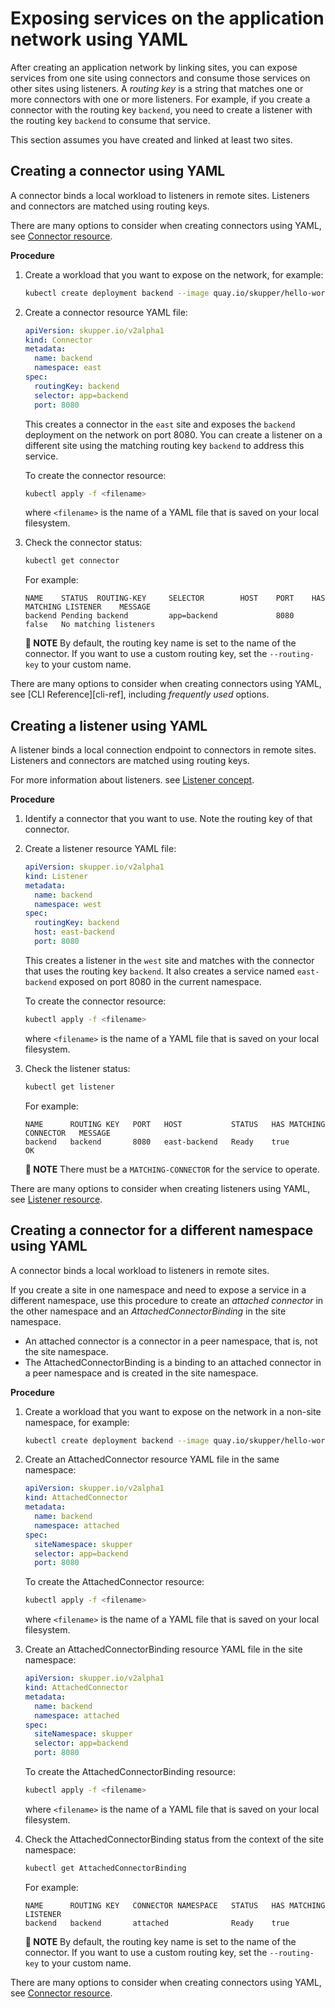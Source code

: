 # Exposing services on the application network using YAML

After creating an application network by linking sites, you can expose services from one site using connectors and consume those services on other sites using listeners.
A *routing key* is a string that matches one or more connectors with one or more listeners.
For example, if you create a connector with the routing key `backend`, you need to create a listener with the routing key `backend` to consume that service.

This section assumes you have created and linked at least two sites.

## Creating a connector using YAML

A connector binds a local workload to listeners in remote sites.
Listeners and connectors are matched using routing keys.

There are many options to consider when creating connectors using YAML, see [Connector resource][connector-resource].

**Procedure**

1. Create a workload that you want to expose on the network, for example:
   ```bash
   kubectl create deployment backend --image quay.io/skupper/hello-world-backend --replicas 3
   ```

2. Create a connector resource YAML file:
   ```yaml
   apiVersion: skupper.io/v2alpha1
   kind: Connector
   metadata:
     name: backend
     namespace: east
   spec:
     routingKey: backend
     selector: app=backend
     port: 8080
   ```
   This creates a connector in the `east` site and exposes the `backend` deployment on the network on port 8080.
   You can create a listener on a different site using the matching routing key `backend` to address this service.

   To create the connector resource:

   ```bash
   kubectl apply -f <filename>
   ```

   where `<filename>` is the name of a YAML file that is saved on your local filesystem.

3. Check the connector status:
   ```bash
   kubectl get connector
   ```

   For example:

   ```
   NAME    STATUS  ROUTING-KEY     SELECTOR        HOST    PORT    HAS MATCHING LISTENER    MESSAGE
   backend Pending backend         app=backend             8080    false   No matching listeners
   ```
   **📌 NOTE**
   By default, the routing key name is set to the name of the connector.
   If you want to use a custom routing key, set the `--routing-key` to your custom name.

There are many options to consider when creating connectors using YAML, see [CLI Reference][cli-ref], including *frequently used* options.

## Creating a listener using YAML

A listener binds a local connection endpoint to connectors in remote sites.
Listeners and connectors are matched using routing keys.

For more information about listeners. see [Listener concept][listener].

**Procedure**

1. Identify a connector that you want to use.
   Note the routing key of that connector.

2. Create a listener resource YAML file:
   ```yaml
   apiVersion: skupper.io/v2alpha1
   kind: Listener
   metadata:
     name: backend
     namespace: west
   spec:
     routingKey: backend
     host: east-backend
     port: 8080
   ```
   This creates a listener in the `west` site and matches with the connector that uses the routing key `backend`.
   It also creates a service named  `east-backend` exposed on port 8080 in the current namespace.

   To create the connector resource:

   ```bash
   kubectl apply -f <filename>
   ```

   where `<filename>` is the name of a YAML file that is saved on your local filesystem.

3. Check the listener status:
   ```bash
   kubectl get listener
   ```

   For example:

   ```
   NAME      ROUTING KEY   PORT   HOST           STATUS   HAS MATCHING CONNECTOR   MESSAGE
   backend   backend       8080   east-backend   Ready    true                     OK
   ```

   **📌 NOTE**
   There must be a `MATCHING-CONNECTOR` for the service to operate.

There are many options to consider when creating listeners using YAML, see [Listener resource][listener-resource].

## Creating a connector for a different namespace using YAML

A connector binds a local workload to listeners in remote sites.

If you create a site in one namespace and need to expose a service in a different namespace, use this procedure to create an *attached connector* in the other namespace and an *AttachedConnectorBinding* in the site namespace.

* An attached connector is a connector in a peer namespace, that is, not the site namespace.
* The AttachedConnectorBinding is a binding to an attached connector in a peer namespace and is created in the site namespace.

**Procedure**

1. Create a workload that you want to expose on the network in a non-site namespace, for example:
   ```bash
   kubectl create deployment backend --image quay.io/skupper/hello-world-backend --replicas 3
   ```

2. Create an AttachedConnector resource YAML file in the same namespace:
   ```yaml
   apiVersion: skupper.io/v2alpha1
   kind: AttachedConnector
   metadata:
     name: backend
     namespace: attached
   spec:
     siteNamespace: skupper
     selector: app=backend
     port: 8080
   ```

   To create the AttachedConnector resource:

   ```bash
   kubectl apply -f <filename>
   ```

   where `<filename>` is the name of a YAML file that is saved on your local filesystem.

3. Create an AttachedConnectorBinding resource YAML file in the site namespace:
   ```yaml
   apiVersion: skupper.io/v2alpha1
   kind: AttachedConnector
   metadata:
     name: backend
     namespace: attached
   spec:
     siteNamespace: skupper
     selector: app=backend
     port: 8080
   ```

   To create the AttachedConnectorBinding resource:

   ```bash
   kubectl apply -f <filename>
   ```

   where `<filename>` is the name of a YAML file that is saved on your local filesystem.



3. Check the AttachedConnectorBinding status from the context of the site namespace:
   ```bash
   kubectl get AttachedConnectorBinding
   ```

   For example:

   ```
   NAME      ROUTING KEY   CONNECTOR NAMESPACE   STATUS   HAS MATCHING LISTENER
   backend   backend       attached              Ready    true
   ```
   **📌 NOTE**
   By default, the routing key name is set to the name of the connector.
   If you want to use a custom routing key, set the `--routing-key` to your custom name.

There are many options to consider when creating connectors using YAML, see [Connector resource][connector-resource].



[connector]: https://skupperproject.github.io/refdog/concepts/connector.html
[listener]: https://skupperproject.github.io/refdog/concepts/listener.html

[connector-resource]: https://skupperproject.github.io/refdog/resources/connector.html
[listener-resource]: https://skupperproject.github.io/refdog/resources/listener.html
